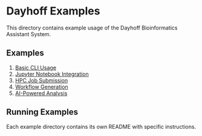 # Dayhoff Examples

This directory contains example usage of the Dayhoff Bioinformatics Assistant System.

## Examples

1. [Basic CLI Usage](basic_cli/)
2. [Jupyter Notebook Integration](notebook/)
3. [HPC Job Submission](hpc/)
4. [Workflow Generation](workflows/)
5. [AI-Powered Analysis](ai/)

## Running Examples

Each example directory contains its own README with specific instructions.
